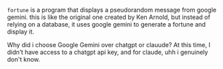 `fortune` is a program that displays a pseudorandom message from google gemini.
this is like the original one created by Ken Arnold, but instead of relying on a database, it uses google gemini to generate a fortune and display it.

Why did i choose Google Gemini over chatgpt or clauude?
At this time, I didn’t have access to a chatgpt api key, and for claude, uhh i genuinely don't know.
